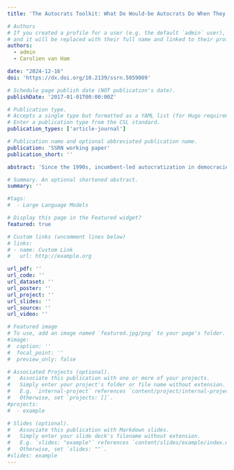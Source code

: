 ```yaml
---
title: 'The Autocrats Toolkit: What Do Would-be Autocrats Do When They Undermine Democracy?'

# Authors
# If you created a profile for a user (e.g. the default `admin` user), write the username (folder name) here
# and it will be replaced with their full name and linked to their profile.
authors:
  - admin
  - Carolien van Ham

date: "2024-12-16"
doi: 'https://dx.doi.org/10.2139/ssrn.5059009'

# Schedule page publish date (NOT publication's date).
publishDate: '2017-01-01T00:00:00Z'

# Publication type.
# Accepts a single type but formatted as a YAML list (for Hugo requirements).
# Enter a publication type from the CSL standard.
publication_types: ['article-journal']

# Publication name and optional abbreviated publication name.
publication: 'SSRN working paper'
publication_short: ''

abstract: 'Since the 1990s, incumbent-led autocratization in democracies is increasingly common. However, there is surprisingly little systematic and comparative research into the actions would-be autocrats actually take when they undermine democracy. We combine the wealth of in-depth yet context-specific case studies with the case-selection strategies from the comparative literature to develop such an overview of autocratic actions inductively. This empirically-based autocrats toolkit encompasses about 400 unique autocratic actions which we classify into 7 overarching strategies: evasion, manipulation, infiltration, duplication, restriction, prohibition, and delegitimation. Would-be autocrats selectively use these different strategies in varying arenas of democracy to gradually erode democracy. The toolkit provides a starting-point to systematically study autocratization within and across different cases, enabling the identification of sequencing and diffusion patterns, and helping generate better understanding of when autocratization is successful.'

# Summary. An optional shortened abstract.
summary: ''

#tags:
#  - Large Language Models

# Display this page in the Featured widget?
featured: true

# Custom links (uncomment lines below)
# links:
# - name: Custom Link
#   url: http://example.org

url_pdf: ''
url_code: ''
url_dataset: ''
url_poster: ''
url_project: ''
url_slides: ''
url_source: ''
url_video: ''

# Featured image
# To use, add an image named `featured.jpg/png` to your page's folder.
#image:
#  caption: ''
#  focal_point: ''
#  preview_only: false

# Associated Projects (optional).
#   Associate this publication with one or more of your projects.
#   Simply enter your project's folder or file name without extension.
#   E.g. `internal-project` references `content/project/internal-project/index.md`.
#   Otherwise, set `projects: []`.
#projects:
#  - example

# Slides (optional).
#   Associate this publication with Markdown slides.
#   Simply enter your slide deck's filename without extension.
#   E.g. `slides: "example"` references `content/slides/example/index.md`.
#   Otherwise, set `slides: ""`.
#slides: example
---
```


